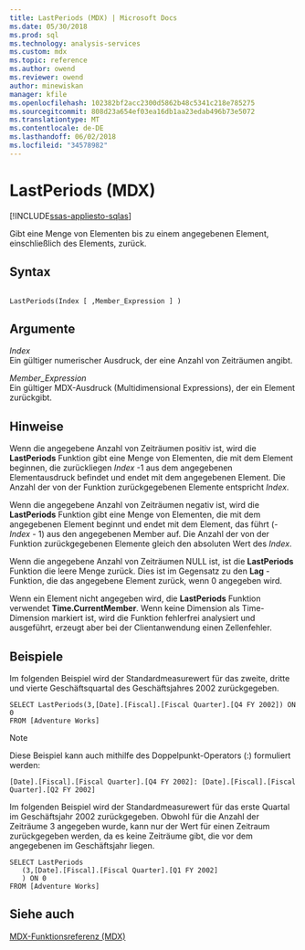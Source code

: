 ```yaml
---
title: LastPeriods (MDX) | Microsoft Docs
ms.date: 05/30/2018
ms.prod: sql
ms.technology: analysis-services
ms.custom: mdx
ms.topic: reference
ms.author: owend
ms.reviewer: owend
author: minewiskan
manager: kfile
ms.openlocfilehash: 102382bf2acc2300d5862b48c5341c218e785275
ms.sourcegitcommit: 808d23a654ef03ea16db1aa23edab496b73e5072
ms.translationtype: MT
ms.contentlocale: de-DE
ms.lasthandoff: 06/02/2018
ms.locfileid: "34578982"
---
```

# <a name="lastperiods-mdx"></a>LastPeriods (MDX)
[!INCLUDE[ssas-appliesto-sqlas](../includes/ssas-appliesto-sqlas.md)]

  Gibt eine Menge von Elementen bis zu einem angegebenen Element, einschließlich des Elements, zurück.  
  
## <a name="syntax"></a>Syntax  
  
```  
  
LastPeriods(Index [ ,Member_Expression ] )  
```  
  
## <a name="arguments"></a>Argumente  
 *Index*  
 Ein gültiger numerischer Ausdruck, der eine Anzahl von Zeiträumen angibt.  
  
 *Member_Expression*  
 Ein gültiger MDX-Ausdruck (Multidimensional Expressions), der ein Element zurückgibt.  
  
## <a name="remarks"></a>Hinweise  
 Wenn die angegebene Anzahl von Zeiträumen positiv ist, wird die **LastPeriods** Funktion gibt eine Menge von Elementen, die mit dem Element beginnen, die zurückliegen *Index* -1 aus dem angegebenen Elementausdruck befindet und endet mit dem angegebenen Element. Die Anzahl der von der Funktion zurückgegebenen Elemente entspricht *Index*.  
  
 Wenn die angegebene Anzahl von Zeiträumen negativ ist, wird die **LastPeriods** Funktion gibt eine Menge von Elementen, die mit dem angegebenen Element beginnt und endet mit dem Element, das führt (- *Index* - 1) aus den angegebenen Member auf. Die Anzahl der von der Funktion zurückgegebenen Elemente gleich den absoluten Wert des *Index*.  
  
 Wenn die angegebene Anzahl von Zeiträumen NULL ist, ist die **LastPeriods** Funktion die leere Menge zurück. Dies ist im Gegensatz zu den **Lag** -Funktion, die das angegebene Element zurück, wenn 0 angegeben wird.  
  
 Wenn ein Element nicht angegeben wird, die **LastPeriods** Funktion verwendet **Time.CurrentMember**. Wenn keine Dimension als Time-Dimension markiert ist, wird die Funktion fehlerfrei analysiert und ausgeführt, erzeugt aber bei der Clientanwendung einen Zellenfehler.  
  
## <a name="examples"></a>Beispiele  
 Im folgenden Beispiel wird der Standardmeasurewert für das zweite, dritte und vierte Geschäftsquartal des Geschäftsjahres 2002 zurückgegeben.  
  
```  
SELECT LastPeriods(3,[Date].[Fiscal].[Fiscal Quarter].[Q4 FY 2002]) ON 0  
FROM [Adventure Works]  
```  
  
> [!NOTE]  
>  Diese Beispiel kann auch mithilfe des Doppelpunkt-Operators (:) formuliert werden:  
>   
>  `[Date].[Fiscal].[Fiscal Quarter].[Q4 FY 2002]: [Date].[Fiscal].[Fiscal Quarter].[Q2 FY 2002]`  
  
 Im folgenden Beispiel wird der Standardmeasurewert für das erste Quartal im Geschäftsjahr 2002 zurückgegeben. Obwohl für die Anzahl der Zeiträume 3 angegeben wurde, kann nur der Wert für einen Zeitraum zurückgegeben werden, da es keine Zeiträume gibt, die vor dem angegebenen im Geschäftsjahr liegen.  
  
```  
SELECT LastPeriods  
   (3,[Date].[Fiscal].[Fiscal Quarter].[Q1 FY 2002]  
   ) ON 0  
FROM [Adventure Works]  
```  
  
## <a name="see-also"></a>Siehe auch  
 [MDX-Funktionsreferenz &#40;MDX&#41;](../mdx/mdx-function-reference-mdx.md)  
  
  
